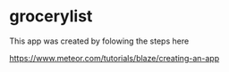 # grocerylist

This app was created by folowing the steps here

https://www.meteor.com/tutorials/blaze/creating-an-app
